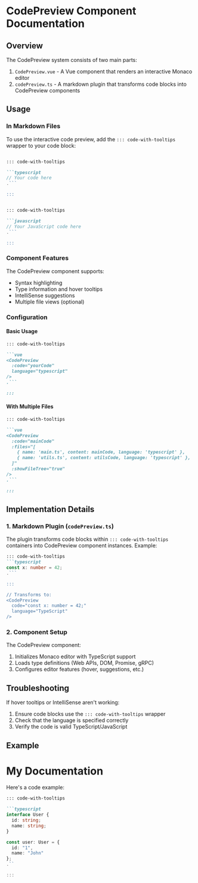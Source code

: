 # CodePreview Component Documentation

## Overview

The CodePreview system consists of two main parts:

1. `CodePreview.vue` - A Vue component that renders an interactive Monaco editor
2. `codePreview.ts` - A markdown plugin that transforms code blocks into CodePreview components

## Usage

### In Markdown Files

To use the interactive code preview, add the `::: code-with-tooltips` wrapper to your code block:

```markdown

::: code-with-tooltips

```typescript
// Your code here
.```

:::

```

```markdown

::: code-with-tooltips

```javascript
// Your JavaScript code here
.```

:::

```

### Component Features

The CodePreview component supports:

- Syntax highlighting
- Type information and hover tooltips
- IntelliSense suggestions
- Multiple file views (optional)

### Configuration

#### Basic Usage

```markdown
::: code-with-tooltips

```vue
<CodePreview
  :code="yourCode"
  language="typescript"
/>
.```

:::
```

#### With Multiple Files

```markdown
::: code-with-tooltips

```vue
<CodePreview
  :code="mainCode"
  :files="[
    { name: 'main.ts', content: mainCode, language: 'typescript' },
    { name: 'utils.ts', content: utilsCode, language: 'typescript' },
  ]"
  :showFileTree="true"
/>
.```

:::
```

## Implementation Details

### 1. Markdown Plugin (`codePreview.ts`)

The plugin transforms code blocks within `::: code-with-tooltips` containers into CodePreview component instances. Example:

```markdown
::: code-with-tooltips
```typescript
const x: number = 42;
.```

:::

// Transforms to:
<CodePreview
  code="const x: number = 42;"
  language="TypeScript"
/>

```

### 2. Component Setup

The CodePreview component:
1. Initializes Monaco editor with TypeScript support
2. Loads type definitions (Web APIs, DOM, Promise, gRPC)
3. Configures editor features (hover, suggestions, etc.)

## Troubleshooting

If hover tooltips or IntelliSense aren't working:
1. Ensure code blocks use the `::: code-with-tooltips` wrapper
2. Check that the language is specified correctly
3. Verify the code is valid TypeScript/JavaScript

## Example

# My Documentation

Here's a code example:

```markdown
::: code-with-tooltips

```typescript
interface User {
  id: string;
  name: string;
}

const user: User = {
  id: "1",
  name: "John"
};
.``

:::

```

